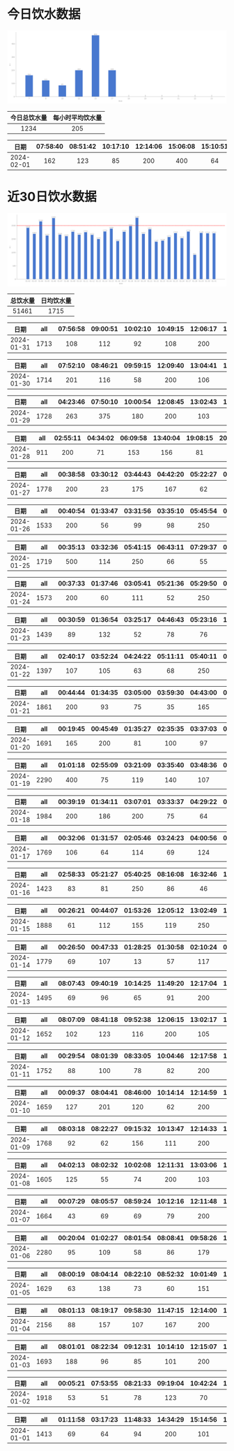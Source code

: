 # 今日饮水数据

<div align=center>
<img src="today.png" style="zoom: 100%;" />

| 今日总饮水量 | 每小时平均饮水量 |
| :----: | :----: |
| 1234 | 205 |
</div>

| 日期 | 07:58:40 | 08:51:42 | 10:17:10 | 12:14:06 | 15:06:08 | 15:10:51 | 17:15:11 |
| :----: | :----: | :----: | :----: | :----: | :----: | :----: | :----: |
| 2024-02-01 | 162 | 123 | 85 | 200 | 400 | 64 | 200 |

# 近30日饮水数据

<div align=center>
<img src="30.png"style="zoom: 100%;" />

| 总饮水量 | 日均饮水量 |
| :----: | :----: |
| 51461 | 1715 |
</div>

| 日期 | all | 07:56:58 | 09:00:51 | 10:02:10 | 10:49:15 | 12:06:17 | 13:05:16 | 14:00:20 | 15:02:26 | 17:40:53 | 20:01:14 | 22:03:46 | 23:40:05 |
| :----: | :----: | :----: | :----: | :----: | :----: | :----: | :----: | :----: | :----: | :----: | :----: | :----: | :----: |
| 2024-01-31 | 1713 | 108 | 112 | 92 | 108 | 200 | 105 | 104 | 97 | 114 | 300 | 123 | 250 |

| 日期 | all | 07:52:10 | 08:46:21 | 09:59:15 | 12:09:40 | 13:04:41 | 14:55:37 | 15:03:52 | 19:06:00 | 20:10:46 | 20:40:55 | 22:07:45 | 22:50:07 | 23:43:16 |
| :----: | :----: | :----: | :----: | :----: | :----: | :----: | :----: | :----: | :----: | :----: | :----: | :----: | :----: | :----: |
| 2024-01-30 | 1714 | 201 | 116 | 58 | 200 | 106 | 111 | 93 | 62 | 300 | 89 | 85 | 250 | 43 |

| 日期 | all | 04:23:46 | 07:50:10 | 10:00:54 | 12:08:45 | 13:02:43 | 14:03:04 | 18:04:59 | 19:35:58 | 20:13:56 | 21:24:49 | 21:55:13 |
| :----: | :----: | :----: | :----: | :----: | :----: | :----: | :----: | :----: | :----: | :----: | :----: | :----: |
| 2024-01-29 | 1728 | 263 | 375 | 180 | 200 | 103 | 73 | 72 | 78 | 200 | 81 | 103 |

| 日期 | all | 02:55:11 | 04:34:02 | 06:09:58 | 13:40:04 | 19:08:15 | 20:16:26 |
| :----: | :----: | :----: | :----: | :----: | :----: | :----: | :----: |
| 2024-01-28 | 911 | 200 | 71 | 153 | 156 | 81 | 250 |

| 日期 | all | 00:38:58 | 03:30:12 | 03:44:43 | 04:42:20 | 05:22:27 | 06:44:57 | 17:27:54 | 17:46:54 | 18:34:09 | 19:08:10 | 19:59:36 | 20:26:47 | 20:56:29 | 21:13:24 | 21:34:51 | 22:06:58 | 22:24:57 | 23:05:57 |
| :----: | :----: | :----: | :----: | :----: | :----: | :----: | :----: | :----: | :----: | :----: | :----: | :----: | :----: | :----: | :----: | :----: | :----: | :----: | :----: |
| 2024-01-27 | 1778 | 200 | 23 | 175 | 167 | 62 | 54 | 116 | 73 | 300 | 93 | 76 | 54 | 51 | 62 | 67 | 60 | 66 | 79 |

| 日期 | all | 00:40:54 | 01:33:47 | 03:31:56 | 03:35:10 | 05:45:54 | 08:23:19 | 16:50:26 | 18:26:44 | 19:31:35 | 19:53:35 | 20:32:54 | 22:43:07 | 23:06:14 |
| :----: | :----: | :----: | :----: | :----: | :----: | :----: | :----: | :----: | :----: | :----: | :----: | :----: | :----: | :----: |
| 2024-01-26 | 1533 | 200 | 56 | 99 | 98 | 250 | 98 | 82 | 250 | 98 | 99 | 74 | 76 | 53 |

| 日期 | all | 00:35:13 | 03:32:36 | 05:41:15 | 06:43:11 | 07:29:37 | 08:17:42 | 17:02:25 | 17:55:11 | 19:03:55 | 19:40:56 | 20:23:54 | 22:30:45 |
| :----: | :----: | :----: | :----: | :----: | :----: | :----: | :----: | :----: | :----: | :----: | :----: | :----: | :----: |
| 2024-01-25 | 1719 | 500 | 114 | 250 | 66 | 55 | 86 | 62 | 250 | 76 | 100 | 66 | 94 |

| 日期 | all | 00:37:33 | 01:37:46 | 03:05:41 | 05:21:36 | 05:29:50 | 07:23:58 | 07:54:08 | 16:33:03 | 17:05:08 | 18:08:55 | 18:37:55 | 19:06:56 | 19:48:21 | 20:31:48 | 21:15:12 | 22:23:59 |
| :----: | :----: | :----: | :----: | :----: | :----: | :----: | :----: | :----: | :----: | :----: | :----: | :----: | :----: | :----: | :----: | :----: | :----: |
| 2024-01-24 | 1573 | 200 | 60 | 111 | 52 | 250 | 102 | 88 | 68 | 86 | 81 | 82 | 77 | 42 | 86 | 80 | 108 |

| 日期 | all | 00:30:59 | 01:36:54 | 03:25:17 | 04:46:43 | 05:23:16 | 12:29:45 | 15:29:49 | 16:14:42 | 16:44:23 | 20:24:27 | 20:32:17 | 21:25:15 | 22:30:10 |
| :----: | :----: | :----: | :----: | :----: | :----: | :----: | :----: | :----: | :----: | :----: | :----: | :----: | :----: | :----: |
| 2024-01-23 | 1439 | 89 | 132 | 52 | 78 | 76 | 112 | 115 | 60 | 91 | 96 | 70 | 68 | 400 |

| 日期 | all | 02:40:17 | 03:52:24 | 04:24:22 | 05:11:11 | 05:40:11 | 08:33:31 | 16:57:49 | 17:29:13 | 18:23:48 | 20:27:32 | 22:32:36 | 23:32:48 | 23:45:01 |
| :----: | :----: | :----: | :----: | :----: | :----: | :----: | :----: | :----: | :----: | :----: | :----: | :----: | :----: | :----: |
| 2024-01-22 | 1397 | 107 | 105 | 63 | 68 | 250 | 81 | 90 | 77 | 250 | 101 | 60 | 43 | 102 |

| 日期 | all | 00:44:44 | 01:34:35 | 03:05:00 | 03:59:30 | 04:43:00 | 05:32:22 | 08:14:19 | 17:12:32 | 18:30:09 | 20:30:21 | 22:29:46 | 23:42:22 |
| :----: | :----: | :----: | :----: | :----: | :----: | :----: | :----: | :----: | :----: | :----: | :----: | :----: | :----: |
| 2024-01-21 | 1861 | 200 | 93 | 75 | 35 | 165 | 250 | 65 | 156 | 250 | 82 | 90 | 400 |

| 日期 | all | 00:19:45 | 00:45:49 | 01:35:27 | 02:35:35 | 03:37:03 | 04:46:21 | 05:49:10 | 08:14:26 | 18:01:51 | 20:28:35 | 22:09:04 | 22:43:59 |
| :----: | :----: | :----: | :----: | :----: | :----: | :----: | :----: | :----: | :----: | :----: | :----: | :----: | :----: |
| 2024-01-20 | 1691 | 165 | 200 | 81 | 100 | 97 | 149 | 250 | 99 | 250 | 110 | 82 | 108 |

| 日期 | all | 01:01:18 | 02:55:09 | 03:21:09 | 03:35:40 | 03:48:36 | 05:12:46 | 05:42:19 | 06:05:34 | 07:06:22 | 07:54:14 | 08:43:39 | 17:15:40 | 18:41:11 | 19:14:09 | 20:31:00 | 22:55:22 | 23:11:43 |
| :----: | :----: | :----: | :----: | :----: | :----: | :----: | :----: | :----: | :----: | :----: | :----: | :----: | :----: | :----: | :----: | :----: | :----: | :----: |
| 2024-01-19 | 2290 | 400 | 75 | 119 | 140 | 107 | 89 | 250 | 67 | 100 | 46 | 65 | 300 | 112 | 116 | 85 | 110 | 109 |

| 日期 | all | 00:39:19 | 01:34:11 | 03:07:01 | 03:33:37 | 04:29:22 | 05:00:53 | 05:41:17 | 06:55:32 | 07:54:22 | 17:17:52 | 18:22:35 | 20:34:43 | 21:59:55 | 22:36:15 |
| :----: | :----: | :----: | :----: | :----: | :----: | :----: | :----: | :----: | :----: | :----: | :----: | :----: | :----: | :----: | :----: |
| 2024-01-18 | 1984 | 200 | 186 | 200 | 75 | 64 | 70 | 250 | 172 | 123 | 123 | 200 | 132 | 114 | 75 |

| 日期 | all | 00:32:06 | 01:31:57 | 02:05:46 | 03:24:23 | 04:00:56 | 04:50:38 | 05:38:02 | 06:08:43 | 07:37:56 | 08:37:39 | 17:14:20 | 18:14:50 | 19:18:02 | 19:39:34 | 22:29:47 | 22:43:14 |
| :----: | :----: | :----: | :----: | :----: | :----: | :----: | :----: | :----: | :----: | :----: | :----: | :----: | :----: | :----: | :----: | :----: | :----: |
| 2024-01-17 | 1769 | 106 | 64 | 114 | 69 | 124 | 151 | 250 | 115 | 75 | 86 | 200 | 89 | 103 | 45 | 117 | 61 |

| 日期 | all | 02:58:33 | 05:21:27 | 05:40:25 | 08:16:08 | 16:32:46 | 16:44:16 | 17:59:31 | 18:30:59 | 19:45:11 | 20:29:39 | 21:40:46 | 22:41:23 | 23:20:11 |
| :----: | :----: | :----: | :----: | :----: | :----: | :----: | :----: | :----: | :----: | :----: | :----: | :----: | :----: | :----: |
| 2024-01-16 | 1423 | 83 | 81 | 250 | 86 | 46 | 69 | 100 | 76 | 66 | 64 | 400 | 32 | 70 |

| 日期 | all | 00:26:21 | 00:44:07 | 01:53:26 | 12:05:12 | 13:02:49 | 14:32:55 | 16:10:30 | 17:06:56 | 17:57:42 | 20:31:56 | 20:41:10 | 22:11:41 | 22:34:26 | 23:26:57 |
| :----: | :----: | :----: | :----: | :----: | :----: | :----: | :----: | :----: | :----: | :----: | :----: | :----: | :----: | :----: | :----: |
| 2024-01-15 | 1888 | 61 | 112 | 155 | 119 | 250 | 131 | 66 | 60 | 40 | 134 | 75 | 400 | 142 | 143 |

| 日期 | all | 00:26:50 | 00:47:33 | 01:28:25 | 01:30:58 | 02:10:24 | 03:20:31 | 11:12:05 | 12:13:20 | 13:38:05 | 16:10:55 | 17:22:42 | 17:35:40 | 18:05:06 | 18:58:44 | 20:10:39 | 21:19:51 | 22:40:11 | 23:50:09 |
| :----: | :----: | :----: | :----: | :----: | :----: | :----: | :----: | :----: | :----: | :----: | :----: | :----: | :----: | :----: | :----: | :----: | :----: | :----: | :----: |
| 2024-01-14 | 1779 | 69 | 107 | 13 | 57 | 117 | 129 | 89 | 87 | 200 | 112 | 34 | 70 | 89 | 106 | 80 | 300 | 85 | 35 |

| 日期 | all | 08:07:43 | 09:40:19 | 10:14:25 | 11:49:20 | 12:17:04 | 13:22:43 | 14:27:07 | 14:52:54 | 18:24:10 | 19:51:54 | 21:43:00 | 22:35:12 | 23:09:31 | 23:53:52 |
| :----: | :----: | :----: | :----: | :----: | :----: | :----: | :----: | :----: | :----: | :----: | :----: | :----: | :----: | :----: | :----: |
| 2024-01-13 | 1495 | 69 | 96 | 65 | 91 | 200 | 87 | 123 | 162 | 65 | 200 | 82 | 82 | 78 | 95 |

| 日期 | all | 08:07:09 | 08:41:18 | 09:52:38 | 12:06:15 | 13:02:17 | 15:08:01 | 17:06:46 | 17:42:47 | 20:16:49 | 21:16:16 | 22:16:29 | 23:18:50 | 23:25:38 |
| :----: | :----: | :----: | :----: | :----: | :----: | :----: | :----: | :----: | :----: | :----: | :----: | :----: | :----: | :----: |
| 2024-01-12 | 1652 | 102 | 123 | 116 | 200 | 105 | 63 | 200 | 118 | 115 | 100 | 74 | 86 | 250 |

| 日期 | all | 00:29:54 | 08:01:39 | 08:33:05 | 10:04:46 | 12:17:58 | 13:06:24 | 14:41:44 | 16:04:42 | 17:11:24 | 19:17:52 | 20:17:04 | 21:49:48 |
| :----: | :----: | :----: | :----: | :----: | :----: | :----: | :----: | :----: | :----: | :----: | :----: | :----: | :----: |
| 2024-01-11 | 1752 | 88 | 100 | 78 | 82 | 200 | 81 | 128 | 104 | 200 | 68 | 423 | 200 |

| 日期 | all | 00:09:37 | 08:04:41 | 08:46:00 | 10:14:14 | 12:14:59 | 13:02:36 | 14:59:33 | 17:31:41 | 18:32:58 | 19:41:07 | 20:22:49 | 21:51:48 | 23:21:26 | 23:52:46 |
| :----: | :----: | :----: | :----: | :----: | :----: | :----: | :----: | :----: | :----: | :----: | :----: | :----: | :----: | :----: | :----: |
| 2024-01-10 | 1659 | 127 | 201 | 120 | 62 | 200 | 153 | 60 | 95 | 72 | 75 | 85 | 250 | 89 | 70 |

| 日期 | all | 08:03:18 | 08:22:27 | 09:15:32 | 10:13:47 | 12:14:33 | 13:06:38 | 15:15:05 | 16:49:55 | 17:13:47 | 20:21:12 | 22:02:36 |
| :----: | :----: | :----: | :----: | :----: | :----: | :----: | :----: | :----: | :----: | :----: | :----: | :----: |
| 2024-01-09 | 1768 | 92 | 62 | 156 | 111 | 200 | 117 | 100 | 80 | 200 | 400 | 250 |

| 日期 | all | 04:02:13 | 08:02:32 | 10:02:08 | 12:11:31 | 13:03:06 | 14:08:59 | 15:29:03 | 16:57:17 | 20:11:50 | 21:20:11 | 22:16:15 | 22:45:38 | 23:51:35 |
| :----: | :----: | :----: | :----: | :----: | :----: | :----: | :----: | :----: | :----: | :----: | :----: | :----: | :----: | :----: |
| 2024-01-08 | 1605 | 125 | 55 | 74 | 200 | 103 | 223 | 74 | 84 | 250 | 75 | 85 | 136 | 121 |

| 日期 | all | 00:07:29 | 08:05:57 | 08:59:24 | 10:12:16 | 12:11:48 | 15:05:46 | 17:13:25 | 18:01:45 | 19:12:15 | 20:19:19 | 20:39:57 | 21:04:05 | 21:23:23 | 23:13:47 |
| :----: | :----: | :----: | :----: | :----: | :----: | :----: | :----: | :----: | :----: | :----: | :----: | :----: | :----: | :----: | :----: |
| 2024-01-07 | 1664 | 43 | 69 | 69 | 79 | 200 | 400 | 84 | 89 | 250 | 83 | 89 | 99 | 61 | 49 |

| 日期 | all | 00:20:04 | 01:02:27 | 08:01:54 | 08:08:41 | 09:58:26 | 12:16:21 | 13:02:14 | 16:32:52 | 18:41:30 | 18:42:10 | 19:39:59 | 19:43:11 | 20:13:34 | 21:46:16 | 22:34:54 | 23:11:50 | 23:52:28 |
| :----: | :----: | :----: | :----: | :----: | :----: | :----: | :----: | :----: | :----: | :----: | :----: | :----: | :----: | :----: | :----: | :----: | :----: | :----: |
| 2024-01-06 | 2280 | 95 | 109 | 58 | 86 | 179 | 200 | 400 | 100 | 84 | 114 | 118 | 125 | 60 | 250 | 111 | 133 | 58 |

| 日期 | all | 08:00:19 | 08:04:14 | 08:22:10 | 08:52:32 | 10:01:49 | 10:56:42 | 11:22:27 | 12:16:01 | 13:05:35 | 13:52:31 | 15:02:42 | 18:42:00 | 20:00:14 | 21:15:43 | 23:16:43 |
| :----: | :----: | :----: | :----: | :----: | :----: | :----: | :----: | :----: | :----: | :----: | :----: | :----: | :----: | :----: | :----: | :----: |
| 2024-01-05 | 1629 | 63 | 138 | 73 | 60 | 151 | 68 | 129 | 200 | 63 | 96 | 49 | 60 | 132 | 250 | 97 |

| 日期 | all | 08:01:13 | 08:19:17 | 09:58:30 | 11:47:15 | 12:14:00 | 13:07:20 | 14:05:45 | 14:34:28 | 15:05:01 | 17:11:07 | 18:38:25 | 19:16:24 | 20:25:38 | 21:46:40 | 23:15:23 | 23:56:10 |
| :----: | :----: | :----: | :----: | :----: | :----: | :----: | :----: | :----: | :----: | :----: | :----: | :----: | :----: | :----: | :----: | :----: | :----: |
| 2024-01-04 | 2156 | 88 | 157 | 107 | 167 | 200 | 122 | 114 | 191 | 89 | 200 | 81 | 143 | 99 | 250 | 61 | 87 |

| 日期 | all | 08:01:01 | 08:22:34 | 09:12:31 | 10:14:10 | 12:15:07 | 13:03:42 | 14:59:29 | 15:00:38 | 15:11:36 | 17:07:54 | 18:38:13 | 18:54:58 | 20:03:01 | 21:33:08 | 22:16:33 | 23:10:29 |
| :----: | :----: | :----: | :----: | :----: | :----: | :----: | :----: | :----: | :----: | :----: | :----: | :----: | :----: | :----: | :----: | :----: | :----: |
| 2024-01-03 | 1693 | 188 | 96 | 85 | 101 | 200 | 106 | 62 | 66 | 32 | 200 | 45 | 68 | 107 | 200 | 68 | 69 |

| 日期 | all | 00:05:21 | 07:53:55 | 08:21:33 | 09:19:04 | 10:42:24 | 12:06:56 | 13:08:40 | 14:18:17 | 15:12:51 | 16:38:33 | 17:51:58 | 18:25:30 | 18:51:58 | 19:25:43 | 20:10:05 | 21:13:18 | 22:17:42 | 22:38:43 | 23:20:15 | 23:55:36 |
| :----: | :----: | :----: | :----: | :----: | :----: | :----: | :----: | :----: | :----: | :----: | :----: | :----: | :----: | :----: | :----: | :----: | :----: | :----: | :----: | :----: | :----: |
| 2024-01-02 | 1918 | 53 | 51 | 78 | 123 | 70 | 200 | 129 | 85 | 83 | 89 | 86 | 62 | 38 | 74 | 200 | 126 | 31 | 60 | 250 | 30 |

| 日期 | all | 01:11:58 | 03:17:23 | 11:48:33 | 14:34:29 | 15:14:56 | 15:39:35 | 16:12:32 | 17:14:08 | 18:07:16 | 18:52:49 | 19:38:25 | 20:53:46 | 21:16:03 | 22:17:33 | 23:16:13 |
| :----: | :----: | :----: | :----: | :----: | :----: | :----: | :----: | :----: | :----: | :----: | :----: | :----: | :----: | :----: | :----: | :----: |
| 2024-01-01 | 1413 | 69 | 64 | 94 | 200 | 101 | 103 | 64 | 61 | 69 | 106 | 46 | 57 | 43 | 86 | 250 |

